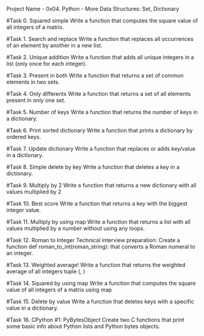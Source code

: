 Project Name - 0x04. Python - More Data Structures: Set, Dictionary

#Task 0. Squared simple
Write a function that computes the square value of all integers of a matrix.

#Task 1. Search and replace
Write a function that replaces all occurrences of an element by another in a new list.

#Task 2. Unique addition
Write a function that adds all unique integers in a list (only once for each integer).

#Task 3. Present in both
Write a function that returns a set of common elements in two sets.

#Task 4. Only differents
Write a function that returns a set of all elements present in only one set.

#Task 5. Number of keys
Write a function that returns the number of keys in a dictionary.

#Task 6. Print sorted dictionary
Write a function that prints a dictionary by ordered keys.

#Task 7. Update dictionary
Write a function that replaces or adds key/value in a dictionary.

#Task 8. Simple delete by key
Write a function that deletes a key in a dictionary.

#Task 9. Multiply by 2
Write a function that returns a new dictionary with all values multiplied by 2

#Task 10. Best score
Write a function that returns a key with the biggest integer value.

#Task 11. Multiply by using map
Write a function that returns a list with all values multiplied by a number without using any loops.

#Task 12. Roman to Integer
Technical interview preparation:
Create a function def roman_to_int(roman_string): that converts a Roman numeral to an integer.

#Task 13. Weighted average!
Write a function that returns the weighted average of all integers tuple (<score>, <weight>)

#Task 14. Squared by using map
Write a function that computes the square value of all integers of a matrix using map

#Task 15. Delete by value
Write a function that deletes keys with a specific value in a dictionary.

#Task 16. CPython #1: PyBytesObject
Create two C functions that print some basic info about Python lists and Python bytes objects.

